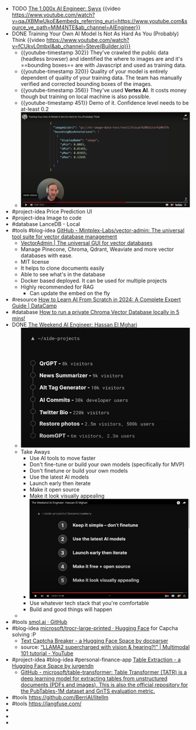 - TODO [The 1,000x AI Engineer: Swyx](https://www.youtube.com/watch?v=qaJXBMwUkoE)
  {{video https://www.youtube.com/watch?v=qaJXBMwUkoE&embeds_referring_euri=https://www.youtube.com&source_ve_path=MjM4NTE&ab_channel=AIEngineer}}
- DONE Training Your Own AI Model Is Not As Hard As You (Probably) Think
  {{video https://www.youtube.com/watch?v=fCUkvL0mbxI&ab_channel=Steve(Builder.io)}}
	- {{youtube-timestamp 302}} They've crawled the public data (headless browser) and identified the where to images are and it's ==bounding boxes== are with Javascript and used as training data.
	- {{youtube-timestamp 320}} Quality of your model is entirely dependent of quality of your training data. The team has manually verified and corrected bounding boxes of the images.
	- {{youtube-timestamp 356}} They've used **Vertex AI**. It costs money though but training on local machine is also possible.
	- {{youtube-timestamp 451}} Demo of it. Confidence level needs to be at-least 0.2
	- ![2023-12-01 at 20.13.53.png](../assets/2023-12-01_at_20.13.53_1701441847682_0.png)
- #project-idea Price Prediction UI
- #project-idea Image to code
- #database LanceDB - Local
- #tools #blog-idea [GitHub - Mintplex-Labs/vector-admin: The universal tool suite for vector database management](https://github.com/Mintplex-Labs/vector-admin)
	- [VectorAdmin | The universal GUI for vector databases](https://www.youtube.com/watch?v=cW8Eohz6pzs&ab_channel=TimCarambat)
	- Manage Pinecone, Chroma, Qdrant, Weaviate and more vector databases with ease.
	- MIT license
	- It helps to clone documents easily
	- Able to see what's in the database
	- Docker based deployed. It can be used for multiple projects
	- Highly recommended for RAG
		- Can update the embed on the fly
- #resource [How to Learn AI From Scratch in 2024: A Complete Expert Guide | DataCamp](https://www.datacamp.com/blog/how-to-learn-ai)
- #database [How to run a private Chroma Vector Database locally in 5 mins!](https://www.youtube.com/watch?v=61kaK-e3Owc&ab_channel=TimCarambat)
- DONE [The Weekend AI Engineer: Hassan El Mghari](https://www.youtube.com/watch?v=MarPORTD8vo&ab_channel=AIEngineer)
	- ![2023-12-01 at 22.44.10@2x.png](../assets/2023-12-01_at_22.44.10@2x_1701450858233_0.png)
	- Take Aways
		- Use AI tools to move faster
		- Don't fine-tune or build your own models (specifically for MVP)
		- Don't finetune or build your own models
		- Use the latest Al models
		- Launch early then iterate
		- Make it open source
		- Make it look visually appealing
		- ![2023-12-01 at 22.49.37@2x.png](../assets/2023-12-01_at_22.49.37@2x_1701451184509_0.png)
		- Use whatever tech stack that you're comfortable
		- Build and good things will happen
	-
- #tools [smol.ai · GitHub](https://github.com/smol-ai/)
- #blog-idea [microsoft/trocr-large-printed · Hugging Face](https://huggingface.co/microsoft/trocr-large-printed) for Capcha solving :P
	- [Text Captcha Breaker - a Hugging Face Space by docparser](https://huggingface.co/spaces/docparser/Text_Captcha_breaker)
	- source: [“LLAMA2 supercharged with vision & hearing?!” | Multimodal 101 tutorial - YouTube](https://www.youtube.com/watch?v=RxBSmbdJ1I8&ab_channel=AIJason)
- #project-idea #blog-idea #personal-finance-app [Table Extraction - a Hugging Face Space by jurgendn](https://huggingface.co/spaces/jurgendn/table-extraction)
	- [GitHub - microsoft/table-transformer: Table Transformer (TATR) is a deep learning model for extracting tables from unstructured documents (PDFs and images). This is also the official repository for the PubTables-1M dataset and GriTS evaluation metric.](https://github.com/microsoft/table-transformer)
- #tools https://github.com/BerriAI/litellm
- #tools https://langfuse.com/
-
-
-